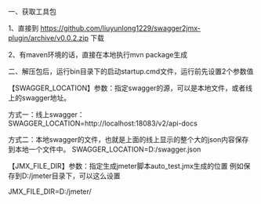 一、获取工具包

1、直接到 https://github.com/liuyunlong1229/swagger2jmx-plugin/archive/v0.0.2.zip 下载

2、有maven环境的话，直接在本地执行mvn package生成

二、解压包后，运行bin目录下的启动startup.cmd文件，运行前先设置2个参数值

【SWAGGER_LOCATION】参数：指定swagger的源，可以是本地文件，或者线上的swagger地址。

方式一：线上swagger：
SWAGGER_LOCATION=http://localhost:18083/v2/api-docs

方式二：本地swagger的文件，也就是上面的线上显示的整个大的json内容保存到本地一个文件中。
SWAGGER_LOCATION=D:/swagger.json


【JMX_FILE_DIR】参数：指定生成jmeter脚本auto_test.jmx生成的位置
例如保存到D:/jmeter目录下，可以这么设置

JMX_FILE_DIR=D:/jmeter/
